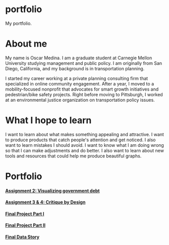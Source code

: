 # portfolio
My portfolio.

# About me
My name is Oscar Medina. I am a graduate student at Carnegie Mellon University studying management and public policy.  I am originally from San Diego, California, and my background is in transportation planning. 

I started my career working at a private planning consulting firm that specialized in online community engagement. After a year, I moved to a mobility-focused nonprofit that advocates for smart growth initiatives and pedestrian/bike safety projects. Right before moving to Pittsburgh, I worked at an environmental justice organization on transportation policy issues. 

# What I hope to learn
I want to learn about what makes something appealing and attractive. I want to produce products that catch people's attention and get noticed. I also want to learn mistakes I should avoid. I want to know what I am doing wrong so that I can make adjustments and do better. I also want to learn about new tools and resources that could help me produce beautiful graphs.

# Portfolio
#### [Assignment 2: Visualizing government debt](dataviz2.md)


#### [Assignment 3 & 4: Critique by Design](dataviz3.md)
#### [Final Project Part I](final_project_OscarMedina.md)
#### [Final Project Part II](final_project_PtII.md)
#### [Final Data Story](https://arcg.is/1PSTSf0)

